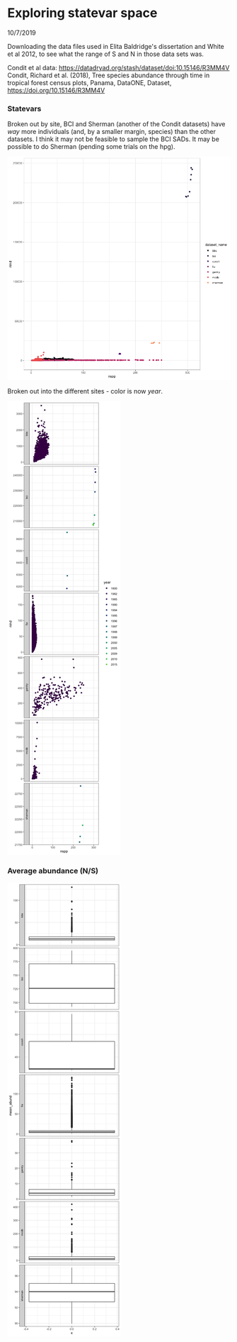 Exploring statevar space
================
10/7/2019

Downloading the data files used in Elita Baldridge's dissertation and White et al 2012, to see what the range of S and N in those data sets was.

Condit et al data: <https://datadryad.org/stash/dataset/doi:10.15146/R3MM4V> Condit, Richard et al. (2018), Tree species abundance through time in tropical forest census plots, Panama, DataONE, Dataset, <https://doi.org/10.15146/R3MM4V>

### Statevars

Broken out by site, BCI and Sherman (another of the Condit datasets) have *way* more individuals (and, by a smaller margin, species) than the other datasets. I think it may not be feasible to sample the BCI SADs. It may be possible to do Sherman (pending some trials on the hpg).

![](misc_abund_statevars_files/figure-markdown_github/statevars%20together-1.png)

Broken out into the different sites - color is now *year*.

![](misc_abund_statevars_files/figure-markdown_github/statevars%20facetted-1.png)

### Average abundance (N/S)

![](misc_abund_statevars_files/figure-markdown_github/mean%20abund%20plots-1.png)
